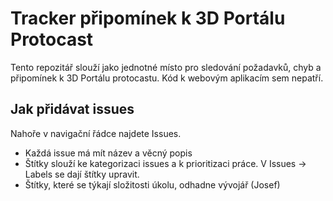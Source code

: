 # Tracker připomínek k 3D Portálu Protocast

Tento repozitář slouží jako jednotné místo pro sledování požadavků, chyb a připomínek k 3D Portálu protocastu. Kód k webovým aplikacím sem nepatří.

## Jak přidávat issues

Nahoře v navigační řádce najdete Issues.
- Každá issue má mít název a věcný popis
- Štítky slouží ke kategorizaci issues a k prioritizaci práce. V Issues -> Labels se dají štítky upravit.
- Štítky, které se týkají složitosti úkolu, odhadne vývojář (Josef)
